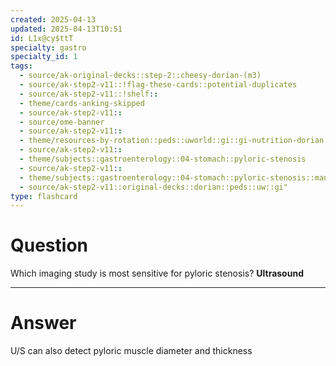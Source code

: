 ```yaml
---
created: 2025-04-13
updated: 2025-04-13T10:51
id: L1x@cy$ttT
specialty: gastro
specialty_id: 1
tags:
  - source/ak-original-decks::step-2::cheesy-dorian-(m3)
  - source/ak-step2-v11::!flag-these-cards::potential-duplicates
  - source/ak-step2-v11::!shelf::
  - theme/cards-anking-skipped
  - source/ak-step2-v11::
  - source/ome-banner
  - source/ak-step2-v11::
  - theme/resources-by-rotation::peds::uworld::gi::gi-nutrition-dorian
  - source/ak-step2-v11::
  - theme/subjects::gastroenterology::04-stomach::pyloric-stenosis
  - source/ak-step2-v11::
  - theme/subjects::gastroenterology::04-stomach::pyloric-stenosis::management
  - source/ak-step2-v11::original-decks::dorian::peds::uw::gi"
type: flashcard
---
```


# Question
Which imaging study is most sensitive for pyloric stenosis?   **Ultrasound**

---

# Answer
U/S can also detect pyloric muscle diameter and thickness